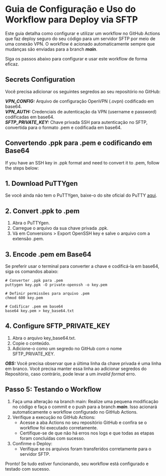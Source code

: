 ﻿# Guia de Configuração e Uso do Workflow para Deploy via SFTP

Este guia detalha como configurar e utilizar um workflow no GitHub Actions que faz deploy seguro do seu código para um servidor SFTP por meio de uma conexão VPN. O workflow é acionado automaticamente sempre que mudanças são enviadas para a branch ***main***. 

Siga os passos abaixo para configurar e usar este workflow de forma eficaz.

## Secrets Configuration
Você precisa adicionar os seguintes segredos ao seu repositório no GitHub:

***VPN_CONFIG:*** Arquivo de configuração OpenVPN (.ovpn) codificado em base64. </br>
***VPN_AUTH:*** Credenciais de autenticação da VPN (username e password) codificadas em base64. </br>
***SFTP_PRIVATE_KEY:*** Chave privada SSH para autenticação no SFTP, convertida para o formato .pem e codificada em base64. </br>

## Convertendo .ppk para .pem e codificando em Base64 </br>
If you have an SSH key in .ppk format and need to convert it to .pem, follow the steps below:

## 1. Download PuTTYgen
Se você ainda não tem o PuTTYgen, baixe-o do site oficial do PuTTY [aqui](https://www.putty.org/).

## 2. Convert .ppk to .pem
1. Abra o PuTTYgen.
2. Carregue o arquivo da sua chave privada .ppk.
3. Vá em Conversions > Export OpenSSH key e salve o arquivo com a extensão .pem.

## 3. Encode .pem em Base64
Se preferir usar o terminal para converter a chave e codificá-la em base64, siga os comandos abaixo:

```
# Converter .ppk para .pem
puttygen key.ppk -O private-openssh -o key.pem

# Definir permissões para arquivo .pem
chmod 600 key.pem

# Codificar .pem em base64
base64 key.pem > key_base64.txt
```

## 4. Configure SFTP_PRIVATE_KEY
1. Abra o arquivo key_base64.txt.
2. Copie o conteúdo.
3. Adicione-o como um segredo no GitHub com o nome SFTP_PRIVATE_KEY.

***OBS:*** Você precisa observar que a última linha da chave privada é uma linha em branco. Você precisa manter essa linha ao adicionar segredos do Repositório, caso contrário, pode levar a um *invalid format* erro.


## Passo 5: Testando o Workflow

1. Faça uma alteração na branch main: Realize uma pequena modificação no código e faça o commit e o push para a branch ***main***. Isso acionará automaticamente o workflow configurado no GitHub Actions.
2. Verifique a execução no GitHub Actions:
   - Acesse a aba Actions no seu repositório GitHub e confira se o workflow foi executado corretamente.
   - Certifique-se de que não há erros nos logs e que todas as etapas foram concluídas com sucesso.
3. Confirme o Deploy:
   - Verifique se os arquivos foram transferidos corretamente para o servidor SFTP.

Pronto! Se tudo estiver funcionando, seu workflow está configurado e testado com sucesso.
